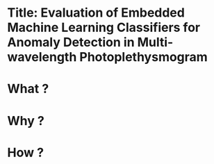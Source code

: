 # Title: Evaluation of Embedded Machine Learning Classifiers for Anomaly Detection in Multi-wavelength Photoplethysmogram

# What ?

# Why ?

# How ?
